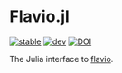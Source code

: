 # Flavio.jl

[![stable](https://img.shields.io/badge/docs-stable-blue)](https://mrbuche.github.io/Flavio.jl/stable)
[![dev](https://img.shields.io/badge/docs-dev-blue)](https://mrbuche.github.io/Flavio.jl/dev)
[![DOI](https://img.shields.io/badge/DOI-10.5281/zenodo.10157479-blue)](https://doi.org/10.5281/zenodo.10157479)

The Julia interface to [flavio](https://github.com/mrbuche/flavio).

